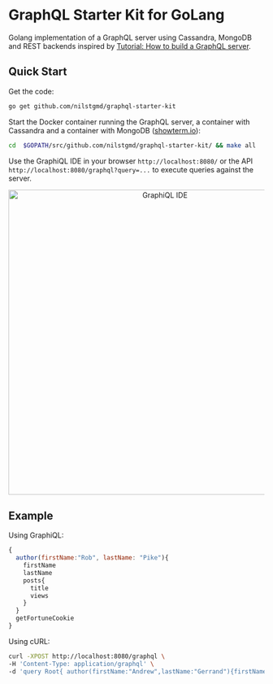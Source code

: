# GraphQL Starter Kit for GoLang

Golang implementation of a GraphQL server using Cassandra, MongoDB and REST backends inspired by [Tutorial: How to build a GraphQL server](https://medium.com/apollo-stack/tutorial-building-a-graphql-server-cddaa023c035#.wy5h1htxs).

## Quick Start

Get the code:
```sh
go get github.com/nilstgmd/graphql-starter-kit
```

Start the Docker container running the GraphQL server, a container with Cassandra and a container with MongoDB ([showterm.io](http://showterm.io/df13d2ece08deb5cc5564)):
```sh
cd  $GOPATH/src/github.com/nilstgmd/graphql-starter-kit/ && make all
```
Use the GraphiQL IDE in your browser `http://localhost:8080/` or the API `http://localhost:8080/graphql?query=...` to execute queries against the server.

<p align="center">
  <img width=600 src="https://raw.githubusercontent.com/nilstgmd/graphql-starter-kit/master/images/graphiql.png" alt="GraphiQL IDE"/>
</p>

## Example

Using GraphiQL:
```javascript
{
  author(firstName:"Rob", lastName: "Pike"){
    firstName
    lastName
    posts{
      title
      views
    }
  }
  getFortuneCookie
}
```

Using cURL:
```sh
curl -XPOST http://localhost:8080/graphql \
-H 'Content-Type: application/graphql' \
-d 'query Root{ author(firstName:"Andrew",lastName:"Gerrand"){firstName,lastName,posts{title,views}},getFortuneCookie }'
```
